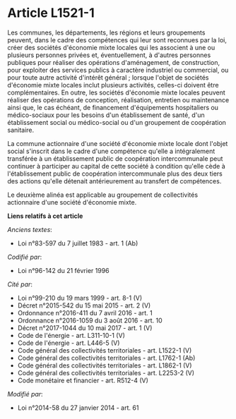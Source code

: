 # Article L1521-1

Les communes, les départements, les régions et leurs groupements peuvent, dans le cadre des compétences qui leur sont
reconnues par la loi, créer des sociétés d'économie mixte locales qui les associent à une ou plusieurs personnes privées et,
éventuellement, à d'autres personnes publiques pour réaliser des opérations d'aménagement, de construction, pour exploiter
des services publics à caractère industriel ou commercial, ou pour toute autre activité d'intérêt général ; lorsque l'objet
de sociétés d'économie mixte locales inclut plusieurs activités, celles-ci doivent être complémentaires. En outre, les
sociétés d'économie mixte locales peuvent réaliser des opérations de conception, réalisation, entretien ou maintenance ainsi
que, le cas échéant, de financement d'équipements hospitaliers ou médico-sociaux pour les besoins d'un établissement de
santé, d'un établissement social ou médico-social ou d'un groupement de coopération sanitaire.

La commune actionnaire d'une société d'économie mixte locale dont l'objet social s'inscrit dans le cadre d'une compétence
qu'elle a intégralement transférée à un établissement public de coopération intercommunale peut continuer à participer au
capital de cette société à condition qu'elle cède à l'établissement public de coopération intercommunale plus des deux tiers
des actions qu'elle détenait antérieurement au transfert de compétences. 

Le deuxième alinéa est applicable au groupement de collectivités actionnaire d'une société d'économie mixte.

**Liens relatifs à cet article**

_Anciens textes_:

  - Loi n°83-597 du 7 juillet 1983 - art. 1 (Ab)

_Codifié par_:

  - Loi n°96-142 du 21 février 1996

_Cité par_:

  - Loi n°99-210 du 19 mars 1999 - art. 8-1 (V)
  - Décret n°2015-542 du 15 mai 2015 - art. 2 (V)
  - Ordonnance n°2016-411 du 7 avril 2016 - art. 1
  - Ordonnance n°2016-1059 du 3 août 2016 - art. 10
  - Décret n°2017-1044 du 10 mai 2017 - art. 1 (V)
  - Code de l'énergie - art. L311-10-1 (V)
  - Code de l'énergie - art. L446-5 (V)
  - Code général des collectivités territoriales - art. L1522-1 (V)
  - Code général des collectivités territoriales - art. L1762-1 (Ab)
  - Code général des collectivités territoriales - art. L1862-1 (V)
  - Code général des collectivités territoriales - art. L2253-2 (V)
  - Code monétaire et financier - art. R512-4 (V)

_Modifié par_:

  - Loi n°2014-58 du 27 janvier 2014 - art. 61
